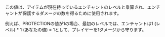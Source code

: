 この値は、アイテムが現在持っているエンチャントのレベルと乗算され、エンチャントが保護するダメージの数を得るために使用されます。

例えば、PROTECTIONの値が1の場合、最初のレベルでは、エンチャントは1 (レベル) * 1 (あなたの値) = 1として、プレイヤーを1ダメージから守ります。